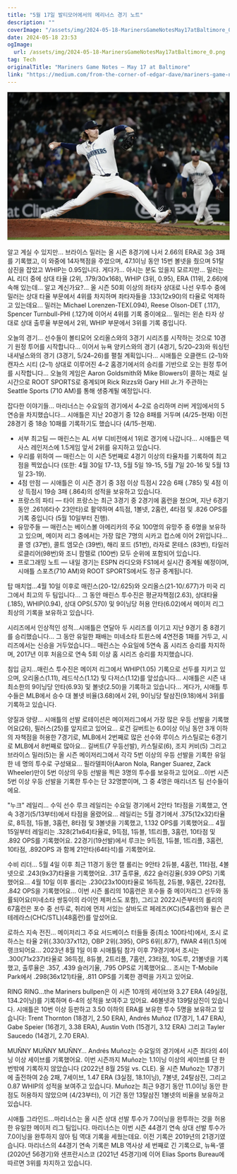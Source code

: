 ```yaml
---
title: "5월 17일 발티모어에서의 메리너스 경기 노트"
description: ""
coverImage: "/assets/img/2024-05-18-MarinersGameNotesMay17atBaltimore_0.png"
date: 2024-05-18 23:53
ogImage: 
  url: /assets/img/2024-05-18-MarinersGameNotesMay17atBaltimore_0.png
tag: Tech
originalTitle: "Mariners Game Notes — May 17 at Baltimore"
link: "https://medium.com/from-the-corner-of-edgar-dave/mariners-game-notes-may-17-at-baltimore-e976e2b79f0e"
---
```




![image](/assets/img/2024-05-18-MarinersGameNotesMay17atBaltimore_0.png)

알고 계실 수 있지만... 브라이스 밀러는 올 시즌 8경기에 나서 2.66의 ERA로 3승 3패를 기록했고, 이 와중에 14자책점을 주었으며, 47.1이닝 동안 15번 볼넷을 줬으며 51탈삼진을 잡았고 WHIP는 0.95입니다. 게다가... 아시는 분도 있을지 모르지만... 밀러는 AL 리더 중에 상대 타율 (2위, .179/30x168), WHIP (3위, 0.95), ERA (11위, 2.66)에 속해 있는데... 알고 계신가요?... 올 시즌 50회 이상의 좌타자 상대로 나선 우투수 중에 밀러는 상대 타율 부문에서 4위를 차지하며 좌타자들을 .133(12x90)의 타율로 억제하고 있는데요... 밀러는 Michael Lorenzen-TEX(.094), Reese Olson-DET (.117), Spencer Turnbull-PHI (.127)에 이어서 4위를 기록 중이에요... 밀러는 왼손 타자 상대로 상대 출루율 부문에서 2위, WHIP 부문에서 3위를 기록 중입니다.

오늘의 경기... 선수들이 볼티모어 오리올스와의 3경기 시리즈를 시작하는 것으로 10경기 원정 투어를 시작합니다... 이어서 뉴욕 양키스와의 경기 (4경기, 5/20–23)와 워싱턴 내셔널스와의 경기 (3경기, 5/24–26)를 펼칠 계획입니다... 시애틀은 오클랜드 (2–1)와 캔자스 시티 (2–1) 상대로 이루어진 4–2 홈경기에서의 승리를 기반으로 오는 원정 투어를 시작합니다... 오늘의 게임은 Aaron Goldsmith와 Mike Blowers이 콜하는 채로 실시간으로 ROOT SPORTS로 중계되며 Rick Rizzs와 Gary Hill Jr.가 주관하는 Seattle Sports (710 AM)를 통해 생중계될 예정입니다.

잡다한 이야기들... 마리너스는 수요일의 경기에서 4–2로 승리하며 러버 게임에서의 5연승을 차지했습니다... 시애틀은 지난 20경기 중 12승 8패를 거두며 (4/25-현재) 이전 28경기 중 18승 10패를 기록하기도 했습니다 (4/15-현재).

<div class="content-ad"></div>

- 서부 최고팀 — 매린스는 AL 서부 디비전에서 1위로 경기에 나갑니다... 시애틀은 텍사스 레인저스에 1.5게임 앞서 2위를 유지하고 있습니다.
- 우리를 위하여 — 매린스는 이 시즌 5번째로 4경기 이상의 타율차를 기록하여 최고점을 찍었습니다 (또한: 4월 30일 17-13, 5월 5일 19-15, 5월 7일 20-16 및 5월 13일 23-19).
- 4점 만점 — 시애틀은 이 시즌 경기 중 3점 이상 득점시 22승 6패 (.785) 및 4점 이상 득점시 19승 3패 (.864)의 성적을 보유하고 있습니다.
- 프랑스의 파티 — 타이 프랑스는 최근 3경기 중 2경기에 홈런을 쳤으며, 지난 6경기 동안 .261(6타수 23안타)로 활약하며 4득점, 1볼넷, 2홈런, 4타점 및 .826 OPS를 기록 중입니다 (5월 10일부터 진행).
- 유망주들 — 매린스는 베이스볼 아메리카의 주요 100명의 유망주 중 6명을 보유하고 있으며, 메이저 리그 중에서는 가장 많은 7명의 시카고 컵스에 이어 2위입니다... 콜 영 (37번), 콜트 엠모슨 (39번), 해리 포드 (51번), 라자로 몬테스 (83번), 타일러 로클리어(98번)와 조니 팜렐로 (100번) 모두 순위에 포함되어 있습니다.
- 프로그래밍 노트 — 내일 경기는 ESPN 라디오와 FS1에서 실시간 중계될 예정이며, 시애틀 스포츠(710 AM)와 ROOT SPORTS에서도 정규 중계됩니다.

탑 매치업...4월 10일 이후로 매린스(20-12/.625)와 오리올스(21-10/.677)가 미국 리그에서 최고의 두 팀입니다... 그 동안 매린스 투수진은 평균자책점(2.63), 상대타율(.185), WHIP(0.94), 상대 OPS(.570) 및 9이닝당 허용 안타(6.02)에서 메이저 리그 최상의 기록을 보유하고 있습니다.

시리즈에서 인상적인 성적...시애틀은 연달아 두 시리즈를 이기고 지난 9경기 중 8경기를 승리했습니다... 그 동안 유일한 패배는 미네소타 트윈스에 4연전중 1패를 거두고, 시리즈에서는 신승을 거두었습니다... 매린스는 수요일에 5연속 홈 시리즈 승리를 차지하며, 2017년 이후 처음으로 연속 5회 이상 홈 시리즈 승리를 차지했습니다.

침입 금지...매린스 투수진은 메이저 리그에서 WHIP(1.05) 기록으로 선두를 지키고 있으며, 오리올스(1.11), 레드삭스(1.12) 및 다저스(1.12)를 앞섰습니다... 시애틀은 시즌 내 최소한의 9이닝당 안타(6.93) 및 볼넷(2.50)을 기록하고 있습니다... 게다가, 시애틀 투수들은 MLB에서 승수 대 볼넷 비율(3.68)에서 2위, 9이닝당 탈삼진(9.18)에서 3위를 기록하고 있습니다.

<div class="content-ad"></div>

양질과 양량… 시애틀의 선발 로테이션은 메이저리그에서 가장 많은 우등 선발을 기록했어요(26), 필러스(25)를 앞지르고 있어요… 로건 길버트는 6.0이상 이닝 동안 3개 이하의 자책점을 허용한 7경기로, MLB에서 2번째로 많은 선수와 루이스 카스틸로는 6경기로 MLB에서 8번째로 많아요… 길버트(7 우등선발), 카스틸로(6), 조지 커비(5) 그리고 브라이스 밀러(5)는 올 시즌 메이저리그에서 각각 5번 이상의 우등 선발을 기록한 유일한 네 명의 투수로 구성돼요… 필라델피아(Aaron Nola, Ranger Suarez, Zack Wheeler)만이 5번 이상의 우등 선발을 찍은 3명의 투수를 보유하고 있어요…이번 시즌 5번 이상 우등 선발을 기록한 투수는 단 32명뿐이며, 그 중 4명은 매리너즈 팀 선수들이에요.

"누크" 레일리… 수익 선수 루크 레일리는 수요일 경기에서 2안타 1타점을 기록했고, 연속 3경기(5/13부터)에서 타점을 올렸어요… 레일리는 5월 경기에서 .375(12x32)타율로, 8득점, 1듀블, 3홈런, 8타점 및 3볼넷을 기록했고, 1.132 OPS를 기록했어요… 4월 15일부터 레일리는 .328(21x64)타율로, 9득점, 1듀블, 1트리플, 3홈런, 10타점 및 .892 OPS를 기록했어요. 22경기(19선발)에서 루크는 9득점, 1듀블, 1트리플, 3홈런, 10타점, .892OPS 과 함께 21안타(64타석)를 기록했어요.

수비 리더… 5월 4일 이후 최근 11경기 동안 캘 롤리는 9안타 2듀블, 4홈런, 11타점, 4볼넷으로 .243(9x37)타율을 기록했어요. .317 출루율, .622 슬러깅율(.939 OPS) 기록했어요… 4월 10일 이후 롤리는 .230(23x100)타율로 16득점, 2듀블, 9홈런, 22타점, .842 OPS을 기록했어요… 이번 시즌 롤리의 10홈런은 포수들 중 메이저리그 선두와 동률되어요(미네소타 쌍둥이의 라이언 제퍼스도 포함), 그리고 2022시즌부터의 롤리의 67홈런은 포수 중 선두로, 취리에 먼저 서있는 살바도르 페레즈(KC)(54홈런)와 윌슨 콘테레라스(CHC/STL)(48홈런)를 앞섰어요.

로하스 지속 전진… 메이저리그 주요 서드베이스 터들들 중(최소 100타석)에서, 조시 로하스는 타율 2위(.330/37x112), OBP 2위(.395), OPS 6위(.877), fWAR 4위(1.5)에 랭크되어요… 2023년 8월 1일 이후 시애틀팀 참가 이후 79경기에서 조시는 .300(71x237)타율로 36득점, 8듀블, 2트리플, 7홈런, 23타점, 10도루, 21볼넷을 기록했고, 출루율은 .357, .439 슬러기율, .795 OPS로 기록했어요… 조시는 T-Mobile Park에서 .298(36x121)타율, .811 OPS를 기록한 경력을 가지고 있어요.

<div class="content-ad"></div>

RING RING…the Mariners bullpen은 이 시즌 10개의 세이브와 3.27 ERA (49실점, 134.2이닝)를 기록하며 6-4의 성적을 보여주고 있어요. 46볼넷과 139탈삼진이 있습니다. 시애틀은 10번 이상 등판하고 3.50 이하의 ERA를 보유한 투수 5명을 보유하고 있습니다: Trent Thornton (18경기, 2.50 ERA), Andrés Muñoz (17경기, 1.47 ERA), Gabe Speier (16경기, 3.38 ERA), Austin Voth (15경기, 3.12 ERA) 그리고 Tayler Saucedo (14경기, 2.70 ERA).

MUÑNY MUÑNY MUÑNY… Andrés Muñoz는 수요일의 경기에서 시즌 최다의 4이닝 이상 세이브를 기록했어요. 이번 시즌까지 Muñoz는 1.1이닝 이상의 세이브를 단 한 번밖에 기록하지 않았습니다 (2022년 8월 25일 vs. CLE). 올 시즌 Muñoz는 17경기에 출전하여 2승 2패, 7세이브, 1.47 ERA (3실점, 18.1이닝), 7볼넷, 24탈삼진, 그리고 0.87 WHIP의 성적을 보여주고 있습니다. Muñoz는 최근 9경기 동안 11.0이닝 동안 한 점도 허용하지 않았으며 (4/23부터), 이 기간 동안 13탈삼진 1볼넷의 비율을 보유하고 있습니다.

시애틀 그라인드...마리너스는 올 시즌 상대 선발 투수가 7.0이닝을 완투하는 것을 허용한 유일한 메이저 리그 팀입니다. 마리너스는 이번 시즌 44경기 연속 상대 선발 투수가 7.0이닝을 완투하지 않아 팀 역대 기록을 세웠는데요. 이전 기록은 2019년의 21경기였습니다. 마리너스의 44경기 연속 기록은 MLB 역사상 세 번째로 긴 기록으로, 뉴욕-앨(2020년 56경기)와 샌프란시스코 (2021년 45경기)에 이어 Elias Sports Bureau에 따르면 3위를 차지하고 있습니다.